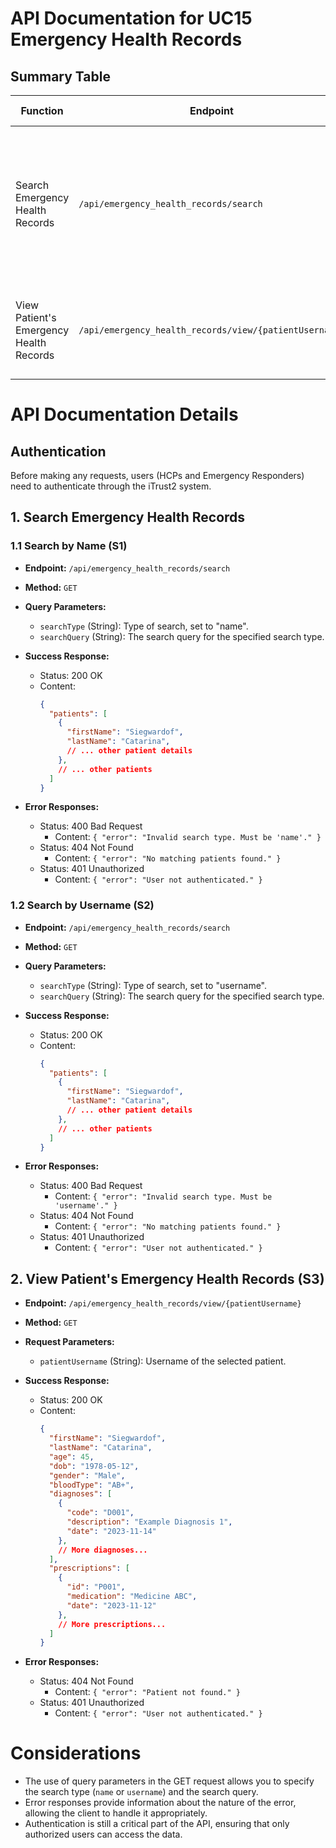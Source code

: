 # API Documentation for UC15 Emergency Health Records

## Summary Table

| Function | Endpoint | Method | Request Payload | Success Response | Error Responses |
|----------|----------|--------|------------------|-------------------|-----------------|
| Search Emergency Health Records | `/api/emergency_health_records/search` | `GET` | `searchType` (String), `searchQuery` (String) | `200 OK` - List of Patients | `400 Bad Request` - Invalid search type or query<br>`404 Not Found` - No matching patients<br>`401 Unauthorized` - User not authenticated |
| View Patient's Emergency Health Records | `/api/emergency_health_records/view/{patientUsername}` | `GET` | `patientUsername` (String) | `200 OK` - Patient's Emergency Health Record | `404 Not Found` - Patient not found<br>`401 Unauthorized` - User not authenticated |

# API Documentation Details

## Authentication

Before making any requests, users (HCPs and Emergency Responders) need to authenticate through the iTrust2 system.

## 1. Search Emergency Health Records

### 1.1 Search by Name (S1)

- **Endpoint:** `/api/emergency_health_records/search`
- **Method:** `GET`
- **Query Parameters:**
  - `searchType` (String): Type of search, set to "name".
  - `searchQuery` (String): The search query for the specified search type.

- **Success Response:**
  - Status: 200 OK
  - Content:
    ```json
    {
      "patients": [
        {
          "firstName": "Siegwardof",
          "lastName": "Catarina",
          // ... other patient details
        },
        // ... other patients
      ]
    }
    ```

- **Error Responses:**
  - Status: 400 Bad Request
    - Content: `{ "error": "Invalid search type. Must be 'name'." }`
  - Status: 404 Not Found
    - Content: `{ "error": "No matching patients found." }`
  - Status: 401 Unauthorized
    - Content: `{ "error": "User not authenticated." }`

### 1.2 Search by Username (S2)

- **Endpoint:** `/api/emergency_health_records/search`
- **Method:** `GET`
- **Query Parameters:**
  - `searchType` (String): Type of search, set to "username".
  - `searchQuery` (String): The search query for the specified search type.

- **Success Response:**
  - Status: 200 OK
  - Content:
    ```json
    {
      "patients": [
        {
          "firstName": "Siegwardof",
          "lastName": "Catarina",
          // ... other patient details
        },
        // ... other patients
      ]
    }
    ```

- **Error Responses:**
  - Status: 400 Bad Request
    - Content: `{ "error": "Invalid search type. Must be 'username'." }`
  - Status: 404 Not Found
    - Content: `{ "error": "No matching patients found." }`
  - Status: 401 Unauthorized
    - Content: `{ "error": "User not authenticated." }`

## 2. View Patient's Emergency Health Records (S3)

- **Endpoint:** `/api/emergency_health_records/view/{patientUsername}`
- **Method:** `GET`
- **Request Parameters:**
  - `patientUsername` (String): Username of the selected patient.

- **Success Response:**
  - Status: 200 OK
  - Content:
    ```json
    {
      "firstName": "Siegwardof",
      "lastName": "Catarina",
      "age": 45,
      "dob": "1978-05-12",
      "gender": "Male",
      "bloodType": "AB+",
      "diagnoses": [
        {
          "code": "D001",
          "description": "Example Diagnosis 1",
          "date": "2023-11-14"
        },
        // More diagnoses...
      ],
      "prescriptions": [
        {
          "id": "P001",
          "medication": "Medicine ABC",
          "date": "2023-11-12"
        },
        // More prescriptions...
      ]
    }
    ```

- **Error Responses:**
  - Status: 404 Not Found
    - Content: `{ "error": "Patient not found." }`
  - Status: 401 Unauthorized
    - Content: `{ "error": "User not authenticated." }`

# Considerations

- The use of query parameters in the GET request allows you to specify the search type (`name` or `username`) and the search query.
- Error responses provide information about the nature of the error, allowing the client to handle it appropriately.
- Authentication is still a critical part of the API, ensuring that only authorized users can access the data.
